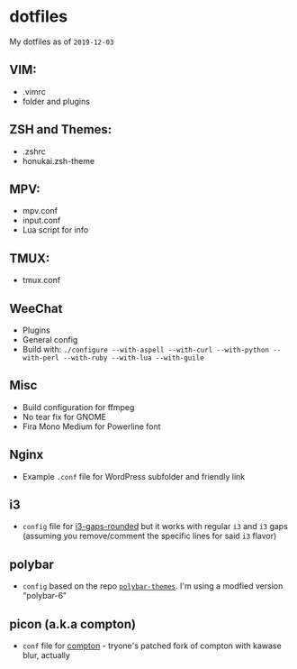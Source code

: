 # dotfiles

My dotfiles as of `2019-12-03`

## VIM:
- .vimrc
- folder and plugins

## ZSH and Themes:
- .zshrc
- honukai.zsh-theme

## MPV:
- mpv.conf
- input.conf
- Lua script for info

## TMUX:
- tmux.conf

## WeeChat
- Plugins
- General config
- Build with: `./configure --with-aspell --with-curl --with-python --with-perl --with-ruby --with-lua --with-guile`

## Misc
- Build configuration for ffmpeg
- No tear fix for GNOME
- Fira Mono Medium for Powerline font

## Nginx
- Example `.conf` file for WordPress subfolder and friendly link

## i3
- `config` file for [i3-gaps-rounded](https://github.com/resloved/i3) but it works with regular `i3` and `i3` gaps (assuming you remove/comment the specific lines for said `i3` flavor)

## polybar
- `config` based on the repo [`polybar-themes`](https://github.com/adi1090x/polybar-themes). I'm using a modfied version "polybar-6"

## picon (a.k.a compton)
- `conf` file for [compton](https://aur.archlinux.org/packages/compton-tryone-git/) - tryone's patched fork of compton with kawase blur, actually 
